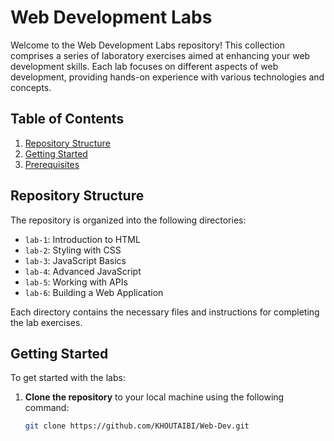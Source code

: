 # Web Development Labs

Welcome to the Web Development Labs repository! This collection comprises a series of laboratory exercises aimed at enhancing your web development skills. Each lab focuses on different aspects of web development, providing hands-on experience with various technologies and concepts.

## Table of Contents

1. [Repository Structure](#repository-structure)
2. [Getting Started](#getting-started)
3. [Prerequisites](#prerequisites)

## Repository Structure

The repository is organized into the following directories:

- `lab-1`: Introduction to HTML
- `lab-2`: Styling with CSS
- `lab-3`: JavaScript Basics
- `lab-4`: Advanced JavaScript
- `lab-5`: Working with APIs
- `lab-6`: Building a Web Application

Each directory contains the necessary files and instructions for completing the lab exercises.

## Getting Started

To get started with the labs:

1. **Clone the repository** to your local machine using the following command:

   ```bash
   git clone https://github.com/KHOUTAIBI/Web-Dev.git
